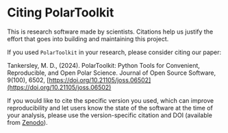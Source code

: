 # Citing PolarToolkit

This is research software made by scientists. Citations help us justify the effort that goes into building and maintaining this project.

If you used `PolarToolkit` in your research, please consider citing our paper:

Tankersley, M. D., (2024). PolarToolkit: Python Tools for Convenient, Reproducible, and Open Polar Science. Journal of Open Source Software, 9(100), 6502, [https://doi.org/10.21105/joss.06502](https://doi.org/10.21105/joss.06502)


If you would like to cite the specific version you used, which can improve reproducibility and let users know the state of the software at the time of your analysis, please use the version-specific citation and DOI (available from [Zenodo](https://zenodo.org/doi/10.5281/zenodo.7059091)).

